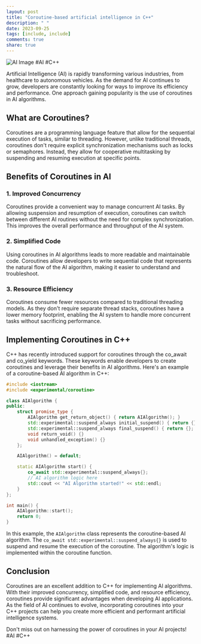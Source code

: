 ```yaml
---
layout: post
title: "Coroutine-based artificial intelligence in C++"
description: " "
date: 2023-09-25
tags: [include, include]
comments: true
share: true
---
```


![AI Image](AI_image.jpg) #AI #C++ 

Artificial Intelligence (AI) is rapidly transforming various industries, from healthcare to autonomous vehicles. As the demand for AI continues to grow, developers are constantly looking for ways to improve its efficiency and performance. One approach gaining popularity is the use of coroutines in AI algorithms.

## What are Coroutines?

Coroutines are a programming language feature that allow for the sequential execution of tasks, similar to threading. However, unlike traditional threads, coroutines don't require explicit synchronization mechanisms such as locks or semaphores. Instead, they allow for cooperative multitasking by suspending and resuming execution at specific points.

## Benefits of Coroutines in AI

### 1. Improved Concurrency
Coroutines provide a convenient way to manage concurrent AI tasks. By allowing suspension and resumption of execution, coroutines can switch between different AI routines without the need for complex synchronization. This improves the overall performance and throughput of the AI system.

### 2. Simplified Code
Using coroutines in AI algorithms leads to more readable and maintainable code. Coroutines allow developers to write sequential code that represents the natural flow of the AI algorithm, making it easier to understand and troubleshoot.

### 3. Resource Efficiency
Coroutines consume fewer resources compared to traditional threading models. As they don't require separate thread stacks, coroutines have a lower memory footprint, enabling the AI system to handle more concurrent tasks without sacrificing performance.

## Implementing Coroutines in C++

C++ has recently introduced support for coroutines through the co_await and co_yield keywords. These keywords enable developers to create coroutines and leverage their benefits in AI algorithms. Here's an example of a coroutine-based AI algorithm in C++:

```cpp
#include <iostream>
#include <experimental/coroutine>

class AIAlgorithm {
public:
    struct promise_type {
        AIAlgorithm get_return_object() { return AIAlgorithm(); }
        std::experimental::suspend_always initial_suspend() { return {}; }
        std::experimental::suspend_always final_suspend() { return {}; }
        void return_void() {}
        void unhandled_exception() {}
    };

    AIAlgorithm() = default;

    static AIAlgorithm start() {
        co_await std::experimental::suspend_always{};
        // AI algorithm logic here
        std::cout << "AI Algorithm started!" << std::endl;
    }
};

int main() {
    AIAlgorithm::start();
    return 0;
}
```

In this example, the `AIAlgorithm` class represents the coroutine-based AI algorithm. The `co_await std::experimental::suspend_always{}` is used to suspend and resume the execution of the coroutine. The algorithm's logic is implemented within the coroutine function.

## Conclusion

Coroutines are an excellent addition to C++ for implementing AI algorithms. With their improved concurrency, simplified code, and resource efficiency, coroutines provide significant advantages when developing AI applications. As the field of AI continues to evolve, incorporating coroutines into your C++ projects can help you create more efficient and performant artificial intelligence systems.

Don't miss out on harnessing the power of coroutines in your AI projects! #AI #C++